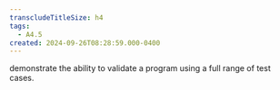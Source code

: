 ```yaml
---
transcludeTitleSize: h4
tags:
  - A4.5
created: 2024-09-26T08:28:59.000-0400
---
```

demonstrate the ability to validate a program using a full range of test cases.